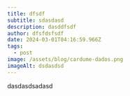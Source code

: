 ```yaml
---
title: dfsdf
subtitle: sdasdasd
description: dasddfsdf
author: dfsfdsfsdf
date: 2024-03-01T04:16:59.966Z
tags:
  - post
image: /assets/blog/cardume-dados.png
imageAlt: dsdasdsd
---
```

dasdasdsadasd
